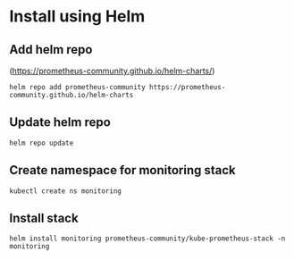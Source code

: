 # Install using Helm

## Add helm repo
(https://prometheus-community.github.io/helm-charts/)

`helm repo add prometheus-community https://prometheus-community.github.io/helm-charts`

## Update helm repo

`helm repo update`

## Create namespace for monitoring stack
 `kubectl create ns monitoring`

## Install stack

`helm install monitoring prometheus-community/kube-prometheus-stack -n monitoring`
